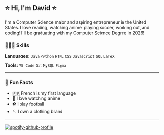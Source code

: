 ## ⭐️ Hi, I'm David ⭐

I'm a Computer Science major and aspiring entrepreneur in the United States. I love reading, watching anime, playing soccer, working out, and coding! I'll be graduating with my Computer Science Degree in 2026!

### 👨🏾‍💻 Skills

**Languages:** `Java` `Python` `HTML` `CSS` `Javascript` `SQL` `LaTeX`

**Tools:** `VS Code` `Git` `MySQL` `Figma`    

-----

### 💎 Fun Facts
- 🇫🇷 French is my first language
- 👺 I love watching anime 
- ⚽️ I play football
- 🪡 I own a clothing brand

-----
[![spotify-github-profile](https://spotify-github-profile.kittinanx.com/api/view?uid=davidkab04&cover_image=true&theme=novatorem&show_offline=false&background_color=121212&interchange=false&bar_color_cover=false&bar_color=53b14f)](https://github.com/kittinan/spotify-github-profile)

